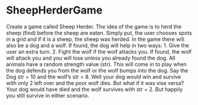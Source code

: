 # SheepHerderGame
Create a game called Sheep Herder. The idea of the game is to herd the sheep (find) before the sheep are eaten. Simply put, the user chooses spots in a grid and if it is a sheep, the sheep was herded. In the game there will also be a dog and a wolf. If found, the dog will help in two ways: 1. Give the user an extra turn. 2. Fight the wolf if the wolf attacks you. If found, the wolf will attack you and you will lose unless you already found the dog. All animals have a random strength value (str). This will come in to play when the dog defends you from the wolf or the wolf bumps into the dog. Say the Dog str = 10 and the wolf’s str = 8. Well your dog would win and survive with only 2 left over and the poor wolf dies. But what if it was vise versa? Your dog would have died and the wolf survives with str = 2. But happily you still survive in either scenario.
